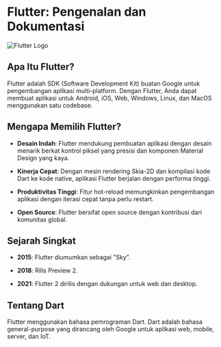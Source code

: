# Flutter: Pengenalan dan Dokumentasi

![Flutter Logo](https://upload.wikimedia.org/wikipedia/commons/thumb/7/79/Flutter_logo.svg/2048px-Flutter_logo.svg.png)

## Apa Itu Flutter?

Flutter adalah SDK (Software Development Kit) buatan Google untuk pengembangan aplikasi multi-platform. Dengan Flutter, Anda dapat membuat aplikasi untuk Android, iOS, Web, Windows, Linux, dan MacOS menggunakan satu codebase.

## Mengapa Memilih Flutter?

- **Desain Indah**: Flutter mendukung pembuatan aplikasi dengan desain menarik berkat kontrol piksel yang presisi dan komponen Material Design yang kaya.
  
- **Kinerja Cepat**: Dengan mesin rendering Skia-2D dan kompilasi kode Dart ke kode native, aplikasi Flutter berjalan dengan performa tinggi.
  
- **Produktivitas Tinggi**: Fitur hot-reload memungkinkan pengembangan aplikasi dengan iterasi cepat tanpa perlu restart.
  
- **Open Source**: Flutter bersifat open source dengan kontribusi dari komunitas global.

## Sejarah Singkat

- **2015**: Flutter diumumkan sebagai "Sky".
  
- **2018**: Rilis Preview 2.
  
- **2021**: Flutter 2 dirilis dengan dukungan untuk web dan desktop.

## Tentang Dart

Flutter menggunakan bahasa pemrograman Dart. Dart adalah bahasa general-purpose yang dirancang oleh Google untuk aplikasi web, mobile, server, dan IoT.
